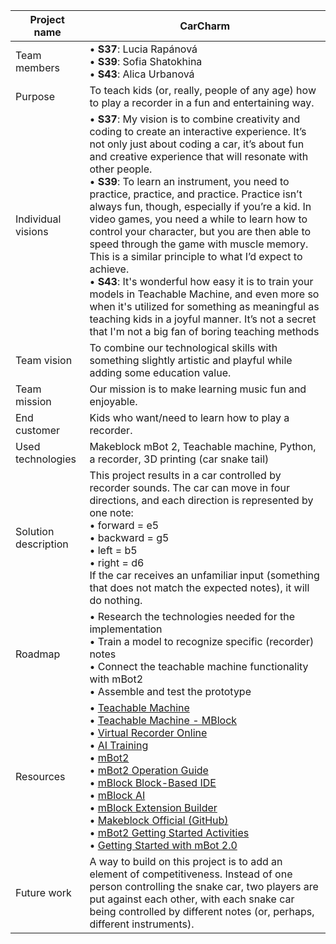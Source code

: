 | Project name         | CarCharm                                                                                                                                                                                                                                                                                                                                                                                                                                                                                                                                                                                                                                                                                                                                                                                                                                                                                                                                                                         |
| -------------------- | -------------------------------------------------------------------------------------------------------------------------------------------------------------------------------------------------------------------------------------------------------------------------------------------------------------------------------------------------------------------------------------------------------------------------------------------------------------------------------------------------------------------------------------------------------------------------------------------------------------------------------------------------------------------------------------------------------------------------------------------------------------------------------------------------------------------------------------------------------------------------------------------------------------------------------------------------------------------------------- |
| Team members         | • **S37**: Lucia Rapánová <br/> • **S39**: Sofia Shatokhina <br/> • **S43**:  Alica Urbanová                                                                                                                                                                                                                                                                                                                                                                                                                                                                                                                                                                                                                                                                                                                                                                                                                                                                                     |
| Purpose              | To teach kids (or, really, people of any age) how to play a recorder in a fun and entertaining way.                                                                                                                                                                                                                                                                                                                                                                                                                                                                                                                                                                                                                                                                                                                                                                                                                                                                              |
| Individual visions   | • **S37**: My vision is to combine creativity and coding to create an interactive experience. It’s not only just about coding a car, it’s about fun and creative experience that will resonate with other people. <br/> • **S39**: To learn an instrument, you need to practice, practice, and practice. Practice isn’t always fun, though, especially if you’re a kid. In video games, you need a while to learn how to control your character, but you are then able to speed through the game with muscle memory. This is a similar principle to what I’d expect to achieve. <br/> • **S43**: It's wonderful how easy it is to train your models in Teachable Machine, and even more so when it's utilized for something as meaningful as teaching kids in a joyful manner. It’s not a secret that I'm not a big fan of boring teaching methods                                                                                                                               |
| Team vision          | To combine our technological skills with something slightly artistic and playful while adding some education value.                                                                                                                                                                                                                                                                                                                                                                                                                                                                                                                                                                                                                                                                                                                                                                                                                                                              |
| Team mission         | Our mission is to make learning music fun and enjoyable.                                                                                                                                                                                                                                                                                                                                                                                                                                                                                                                                                                                                                                                                                                                                                                                                                                                                                                                         |
| End customer         | Kids who want/need to learn how to play a recorder.                                                                                                                                                                                                                                                                                                                                                                                                                                                                                                                                                                                                                                                                                                                                                                                                                                                                                                                              |
| Used technologies    | Makeblock mBot 2, Teachable machine, Python, a recorder, 3D printing (car snake tail)                                                                                                                                                                                                                                                                                                                                                                                                                                                                                                                                                                                                                                                                                                                                                                                                                                                                                            |
| Solution description | This project results in a car controlled by recorder sounds. The car can move in four directions, and each direction is represented by one note: <br/>• forward = e5 <br/>• backward = g5<br/> • left = b5 <br/> • right = d6 <br/> If the car receives an unfamiliar input (something that does not match the expected notes), it will do nothing.                                                                                                                                                                                                                                                                                                                                                                                                                                                                                                                                                                                                                              |
| Roadmap              | • Research the technologies needed for the implementation <br/> • Train a model to recognize specific (recorder) notes <br/> • Connect the teachable machine functionality with mBot2 <br/> • Assemble and test the prototype                                                                                                                                                                                                                                                                                                                                                                                                                                                                                                                                                                                                                                                                                                                                                    |
| Resources            | • [Teachable Machine](https://teachablemachine.withgoogle.com/train/audio) <br/> • [Teachable Machine - MBlock](https://education.makeblock.com/help/mblock-block-based-extensions-teachable-machine/) <br/>• [Virtual Recorder Online](https://www.virtualmusicalinstruments.com/recorder) <br/> • [AI Training](https://makeairobots.com/) <br/>• [mBot2](https://education.makeblock.com/mbot2/) <br/>• [mBot2 Operation Guide](https://education.makeblock.com/help/mbot2-start/) <br/>• [mBlock Block-Based IDE](https://ide.mblock.cc/) <br/>• [mBlock AI](https://education.makeblock.com/help/mblock-block-based-device-cyberpi-ai/) <br/>• [mBlock Extension Builder](https://ext.mblock.cc/) <br/>• [Makeblock Official (GitHub)](https://github.com/Makeblock-official) <br/>• [mBot2 Getting Started Activities](https://education.makeblock.com/resources/res-mbot/85070/) <br/>• [Getting Started with mBot 2.0](https://logicsacademy.com/mbot2/getting-started/) |
| Future work          | A way to build on this project is to add an element of competitiveness. Instead of one person controlling the snake car, two players are put against each other, with each snake car being controlled by different notes (or, perhaps, different instruments).                                                                                                                                                                                                                                                                                                                                                                                                                                                                                                                                                                                                                                                                                                                   |